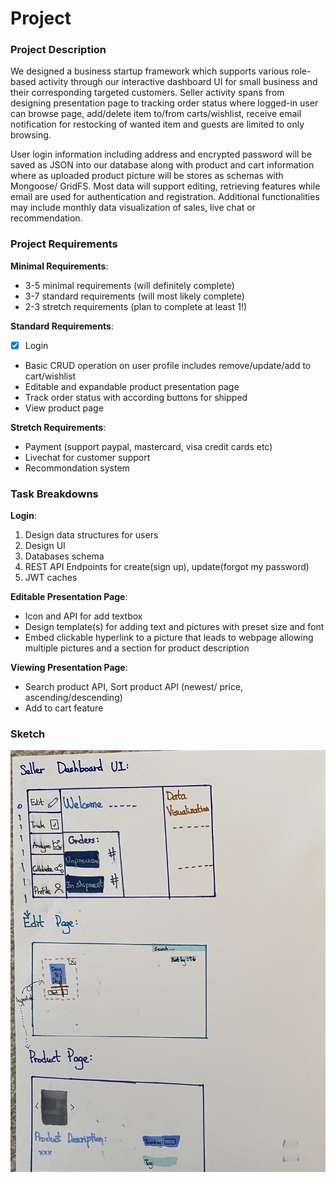# Project

### Project Description
We designed a business startup framework which supports various role-based activity through our interactive dashboard UI for small business and their corresponding targeted customers. Seller activity spans from designing presentation page to tracking order status where logged-in user can browse page, add/delete item to/from carts/wishlist, receive email notification for restocking of wanted item and guests are limited to only browsing.

User login information including address and encrypted password will be saved as JSON into our database along with product and cart information where as uploaded product picture will be stores as schemas with Mongoose/ GridFS. Most data will support editing, retrieving features while email are used for authentication and registration. Additional functionalities may include monthly data visualization of sales, live chat or recommendation. 

### Project Requirements
**Minimal Requirements**:
- 3-5 minimal requirements (will definitely complete)
- 3-7 standard requirements (will most likely complete)
- 2-3 stretch requirements (plan to complete at least 1!)

**Standard Requirements**:
- [x] Login
- Basic CRUD operation on user profile includes remove/update/add to cart/wishlist 
- Editable and expandable product presentation page 
- Track order status with according buttons for shipped
- View product page 

**Stretch Requirements**:
- Payment (support paypal, mastercard, visa credit cards etc) 
- Livechat for customer support 
- Recommondation system 

### Task Breakdowns 
**Login**: 
1. Design data structures for users 
2. Design UI 
3. Databases schema 
4. REST API Endpoints for create(sign up), update(forgot my password) 
5. JWT caches

**Editable Presentation Page**:
- Icon and API for add textbox
- Design template(s) for adding text and pictures with preset size and font 
- Embed clickable hyperlink to a picture that leads to webpage allowing multiple pictures and a section for product description


**Viewing Presentation Page**: 
- Search product API, Sort product API (newest/ price, ascending/descending)
- Add to cart feature 

### Sketch 
![sketch.jpg](./doc/sketch.jpg) 
